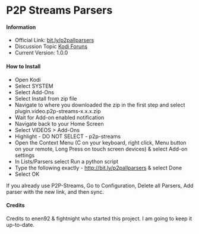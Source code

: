 # P2P Streams Parsers

#### Information

- Official Link: [bit.ly/p2pallparsers](http://bit.ly/p2pallparsers)
- Discussion Topic [Kodi Foruns](http://forum.kodi.tv/showthread.php?tid=286292)
- Current Version: 1.0.0

#### How to Install

- Open Kodi
- Select SYSTEM
- Select Add-Ons
- Select Install from zip file
- Navigate to where you downloaded the zip in the first step and select plugin.video.p2p-streams-x.x.x.zip
- Wait for Add-on enabled notification
- Navigate back to your Home Screen
- Select VIDEOS > Add-Ons
- Highlight - DO NOT SELECT - p2p-streams
- Open the Context Menu (C on your keyboard, right click, Menu button on your remote, Long Press on touch screen devices) & select Add-on settings
- In Lists/Parsers select Run a python script
- Type the following exactly - http://bit.ly/p2pallparsers & select Done
- Select OK

If you already use P2P-Streams, Go to Configuration, Delete all Parsers, Add parser with the new link, and then sync.

#### Credits

Credits to enen92 & fightnight who started this project. I am going to keep it up-to-date.
